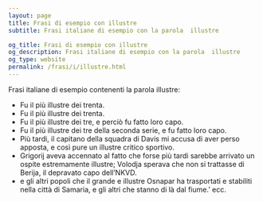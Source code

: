 ```yaml
---
layout: page
title: Frasi di esempio con illustre 
subtitle: Frasi italiane di esempio con la parola  illustre

og_title: Frasi di esempio con illustre 
og_description: Frasi italiane di esempio con la parola  illustre
og_type: website
permalink: /frasi/i/illustre.html
---
```


Frasi italiane di esempio contenenti la parola illustre:


- Fu il più illustre dei trenta.
- Fu il più illustre dei trenta.
- Fu il più illustre dei tre, e perciò fu fatto loro capo.
- Fu il più illustre dei tre della seconda serie, e fu fatto loro capo.
- Più tardi, il capitano della squadra di Davis mi accusa di aver perso apposta, e così pure un illustre critico sportivo.
- Grigorij aveva accennato al fatto che forse più tardi sarebbe arrivato un ospite estremamente illustre; Volodja sperava che non si trattasse di Berija, il depravato capo dell’NKVD.
- e gli altri popoli che il grande e illustre Osnapar ha trasportati e stabiliti nella città di Samaria, e gli altri che stanno di là dal fiume.’ ecc.
